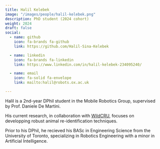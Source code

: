 ```yaml
---
title: Halil Kelebek
image: "/images/people/halil-kelebek.png"
description: PhD student (2024 cohort)
weight: 2024
draft: false
social:
  - name: github
    icon: fa-brands fa-github
    link: https://github.com/Halil-Sina-Kelebek

  - name: linkedin
    icon: fa-brands fa-linkedin
    link: https://www.linkedin.com/in/halil-kelebek-234095240/

  - name: email
    icon: fa-solid fa-envelope
    link: mailto:halil@robots.ox.ac.uk

---
```


Halil is a 2nd-year DPhil student in the Mobile Robotics Group, supervised by Prof. Daniele De Martini. 

His current research, in collaboration with [WildCRU](https://www.wildcru.org/), focuses on developping robust animal re-identification techniques.

Prior to his DPhil, he recieved his BASc in Engineering Science from the University of Toronto, specializing in Robotics Engineering with a minor in Artificial Intelligence.
